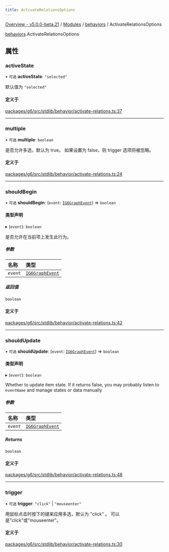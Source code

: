 ```yaml
---
title: ActivateRelationsOptions
---
```


[Overview - v5.0.0-beta.21](../../README.zh.md) / [Modules](../../modules.zh.md) / [behaviors](../../modules/behaviors.zh.md) / ActivateRelationsOptions

[behaviors](../../modules/behaviors.zh.md).ActivateRelationsOptions

## 属性

### activeState

• `可选` **activeState**: `"selected"`

默认值为 `"selected"`

#### 定义于

[packages/g6/src/stdlib/behavior/activate-relations.ts:37](https://github.com/antvis/G6/blob/61e525e59b/packages/g6/src/stdlib/behavior/activate-relations.ts#L37)

---

### multiple

• `可选` **multiple**: `boolean`

是否允许多选，默认为 true。
如果设置为 false，则 trigger 选项将被忽略。

#### 定义于

[packages/g6/src/stdlib/behavior/activate-relations.ts:24](https://github.com/antvis/G6/blob/61e525e59b/packages/g6/src/stdlib/behavior/activate-relations.ts#L24)

---

### shouldBegin

• `可选` **shouldBegin**: (`event`: [`IG6GraphEvent`](IG6GraphEvent.en.md)) => `boolean`

#### 类型声明

▸ (`event`): `boolean`

是否允许在当前项上发生此行为。

##### 参数

| 名称    | 类型                                   |
| :------ | :------------------------------------- |
| `event` | [`IG6GraphEvent`](IG6GraphEvent.en.md) |

##### 返回值

`boolean`

#### 定义于

[packages/g6/src/stdlib/behavior/activate-relations.ts:42](https://github.com/antvis/G6/blob/61e525e59b/packages/g6/src/stdlib/behavior/activate-relations.ts#L42)

---

### shouldUpdate

• `可选` **shouldUpdate**: (`event`: [`IG6GraphEvent`](IG6GraphEvent.en.md)) => `boolean`

#### 类型声明

▸ (`event`): `boolean`

Whether to update item state.
If it returns false, you may probably listen to `eventName` and
manage states or data manually

##### 参数

| 名称    | 类型                                   |
| :------ | :------------------------------------- |
| `event` | [`IG6GraphEvent`](IG6GraphEvent.en.md) |

##### Returns

`boolean`

#### 定义于

[packages/g6/src/stdlib/behavior/activate-relations.ts:48](https://github.com/antvis/G6/blob/61e525e59b/packages/g6/src/stdlib/behavior/activate-relations.ts#L48)

---

### trigger

• `可选` **trigger**: `"click"` \| `"mouseenter"`

用鼠标点击时按下的键来应用多选，默认为 "click" 。
可以是"click"或"mouseenter"。

#### 定义于

[packages/g6/src/stdlib/behavior/activate-relations.ts:30](https://github.com/antvis/G6/blob/61e525e59b/packages/g6/src/stdlib/behavior/activate-relations.ts#L30)
